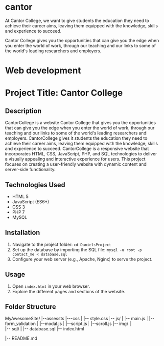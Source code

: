 # cantor

At Cantor College, we want to give students the education they need to achieve their career aims, leaving them equipped with the knowledge, skills and experience to succeed.

Cantor College gives you the opportunities that can give you the edge when you enter the world of work, through our teaching and our links to some of the world's leading researchers and employers.

# Web development

# Project Title: Cantor College

## Description
CantorCollege is a website Cantor College that gives you the opportunities that can give you the edge when you enter the world of work, through our teaching and our links to some of the world's leading researchers and employers. CantorCollege gives it students the education they need to achieve their career aims, leaving them equipped with the knowledge, skills and experience to succeed. CantorCollege is a responsive website that incorporates HTML, CSS, JavaScript, PHP, and SQL technologies to deliver a visually appealing and interactive experience for users. This project focuses on creating a user-friendly website with dynamic content and server-side functionality.


## Technologies Used
- HTML 5
- JavaScript (ES6+)
- CSS 3
- PHP 7
- MySQL


## Installation
1. Navigate to the project folder: `cd DanielsProject`
3. Set up the database by importing the SQL file: `mysql -u root -p contact_me < database.sql`
4. Configure your web server (e.g., Apache, Nginx) to serve the project.

## Usage
1. Open `index.html` in your web browser.
2. Explore the different pages and sections of the website.

## Folder Structure

MyAwesomeSite/
|--assessts
|---css
|   |-- style.css
|-- js/
|   |-- main.js
|   |--form_validation
|   |--modal.js
|   |--script.js
|   |--scroll.js
|-- img/
|  
|-- sql/
|   |-- database.sql
|-- index.html

|-- README.md




